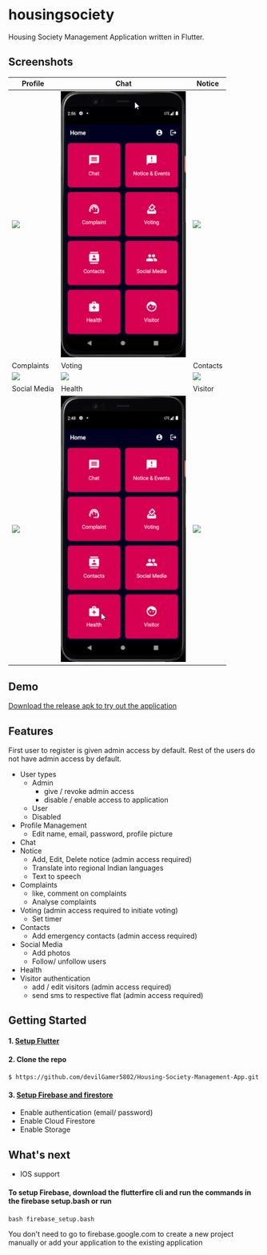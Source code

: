 # housingsociety

Housing Society Management Application written in Flutter.

## Screenshots
|Profile  									                    |Chat                                        |Notice                                        |
|-----------------------------------------------|--------------------------------------------|----------------------------------------------|
|<img src='screenshot/profile.gif' width='250'>|<img src='screenshot/chat.gif' width='250'>|<img src='screenshot/notice.gif' width='250'>|
|Complaints								                      |Voting                                      |Contacts                                        |
|<img src='screenshot/complaints.gif' width='250'>|<img src='screenshot/voting.gif' width='250'>|<img src='screenshot/contacts.gif' width='250'>|
|Social Media 									                   |Health                                        |Visitor                                        |
|<img src='screenshot/social.gif' width='250'>    |<img src='screenshot/health.gif' width='250'>|<img src='screenshot/visitor.gif' width='250'>|

## Demo
[Download the release apk to try out the application](https://github.com/arjun-14/housingsociety/releases/download/1.0.0/app-release.apk)
## Features
First user to register is given admin access by default. Rest of the users do not have admin access by default.
* User types
  * Admin
    * give / revoke admin access
    * disable / enable access to application
  * User
  * Disabled
* Profile Management
  * Edit name, email, password, profile picture
* Chat
* Notice
  * Add, Edit, Delete notice (admin access required)
  * Translate into regional Indian languages
  * Text to speech
* Complaints
  * like, comment on complaints
  * Analyse complaints
* Voting (admin access required to initiate voting)
  * Set timer
* Contacts
  * Add emergency contacts (admin access required)
* Social Media
  * Add photos
  * Follow/ unfollow users
* Health
* Visitor authentication
  * add / edit visitors (admin access required)
  * send sms to respective flat (admin access required)

## Getting Started

#### 1. [Setup Flutter](https://flutter.dev/docs/get-started/install)
#### 2. Clone the repo
```
$ https://github.com/devilGamer5802/Housing-Society-Management-App.git
```
#### 3. [Setup Firebase and firestore](https://firebase.google.com/)
* Enable authentication (email/ password)
* Enable Cloud Firestore
* Enable Storage

## What's next
* IOS support

#### To setup Firebase, download the flutterfire cli and run the commands in the firebase setup.bash or run

` bash firebase_setup.bash `

You don't need to go to firebase.google.com to create a new project manually or add your application to the existing application
